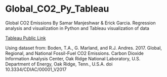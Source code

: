# Global_CO2_Py_Tableau

Global CO2 Emissions By Samar Manjeshwar &amp; Erick Garcia.
Regression analysis and visualization in Python and Tableau visualization of data<br>

[Tableau Public Link](https://public.tableau.com/app/profile/erick.garcia1030/viz/CO2EmissionsPredictionData601Project/Forecasters)<br>

Using dataset from: Boden, T.A., G. Marland, and R.J. Andres. 2017. Global, Regional, and National Fossil-Fuel CO2 Emissions. Carbon Dioxide Information Analysis Center, Oak Ridge National Laboratory, U.S. Department of Energy, Oak Ridge, Tenn., U.S.A. doi 10.3334/CDIAC/00001_V2017
